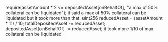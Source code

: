  require(assetAmount * 2 <= depositedAsset[onBehalfOf], "a max of 50% collateral can be liquidated");
it said a max of 50% collateral can be liquidated but it took more than that.
   uint256 reducedAsset = (assetAmount * 11) / 10;
        totalDepositedAsset -= reducedAsset;
        depositedAsset[onBehalfOf] -= reducedAsset;
it took more 1/10 of max collateral can be liquidated